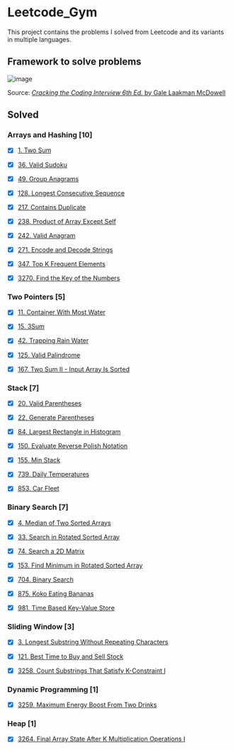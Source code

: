 # Leetcode_Gym

This project contains the problems I solved from Leetcode and its variants in multiple languages.

## Framework to solve problems

![image](https://github.com/kevinknights29/Leetcode_Gym/assets/74464814/752b9d0d-ce05-441d-81ec-038a7d49bec2)

Source: [*Cracking the Coding Interview 6th Ed.* by Gale Laakman McDowell](https://amzn.to/4a7D9Ka)

## Solved

### Arrays and Hashing [10]

- [X] [1. Two Sum](./array_and_hashing/1_two_sum/problem.md)

- [X] [36. Valid Sudoku](./array_and_hashing/36_valid_sudoku/problem.md)

- [X] [49. Group Anagrams](./array_and_hashing/49_group_anagrams/problem.md)

- [X] [128. Longest Consecutive Sequence](./array_and_hashing/128_longest_consecutive_sequence/problem.md)

- [X] [217. Contains Duplicate](./array_and_hashing/217_contains_duplicates/problem.md)

- [X] [238. Product of Array Except Self](./array_and_hashing/238_product_of_array_except_self/problem.md)

- [X] [242. Valid Anagram](./array_and_hashing/242_valid_anagram/problem.md)

- [X] [271. Encode and Decode Strings](./array_and_hashing/271_encode_and_decode_strings/problem.md)

- [X] [347. Top K Frequent Elements](./array_and_hashing/347_top_k_frequent_elements/problem.md)

- [X] [3270. Find the Key of the Numbers](./array_and_hashing/3270_find_the_key_of_the_numbers/problem.md)

### Two Pointers [5]

- [X] [11. Container With Most Water](./two_pointers/11_container_with_most_water/problem.md)

- [X] [15. 3Sum](./two_pointers/15_3sum/problem.md)

- [X] [42. Trapping Rain Water](./two_pointers/42_trapping_rain_water/problem.md)

- [X] [125. Valid Palindrome](./two_pointers/125_valid_palindrome/problem.md)

- [X] [167. Two Sum II - Input Array Is Sorted](./two_pointers/167_two_sum_II_input_array_is_sorted/problem.md)

### Stack [7]

- [X] [20. Valid Parentheses](./stack/20_valid_parentheses/problem.md)

- [X] [22. Generate Parentheses](./stack/22_generate_parentheses/problem.md)

- [X] [84. Largest Rectangle in Histogram](./stack/84_largest_rectangle_in_histogram/problem.md)

- [X] [150. Evaluate Reverse Polish Notation](./stack/150_evaluate_reverse_polish_notation/problem.md)

- [X] [155. Min Stack](./stack/155_min_stack/problem.md)

- [X] [739. Daily Temperatures](./stack/739_daily_temperatures/problem.md)

- [X] [853. Car Fleet](./stack/853_car_fleet/problem.md)

### Binary Search [7]

- [X] [4. Median of Two Sorted Arrays](./binary_search/4_median_of_two_sorted_arrays/problem.md)

- [X] [33. Search in Rotated Sorted Array](./binary_search/33_search_in_rotated_sorted_array/problem.md)

- [X] [74. Search a 2D Matrix](./binary_search/74_search_a_2d_matrix/problem.md)

- [X] [153. Find Minimum in Rotated Sorted Array](./binary_search/153_find_minimum_in_rotated_sorted_array/problem.md)

- [X] [704. Binary Search](./binary_search/704_binary_search/problem.md)

- [X] [875. Koko Eating Bananas](./binary_search/875_koko_eating_bananas/description.md)

- [X] [981. Time Based Key-Value Store](./binary_search/981_time_based_key_value_store/problem.md)

### Sliding Window [3]

- [X] [3. Longest Substring Without Repeating Characters](./sliding_window/3_longest_substring_without_repeating_characters/problem.md)

- [X] [121. Best Time to Buy and Sell Stock](./sliding_window/121_best_time_to_buy_and_sell_stock/problem.md)

- [X] [3258. Count Substrings That Satisfy K-Constraint I](./sliding_window/3258_count_substrings_that_satisfy_k-constraint_i/problem.md)

### Dynamic Programming [1]

- [X] [3259. Maximum Energy Boost From Two Drinks](./dynamic_programming/3259_maximum_energy_boost_from_two_drinks/problem.md)

### Heap [1]

- [X] [3264. Final Array State After K Multiplication Operations I](./heap/3264_final_array_state_after_k_multiplication_operations_I/problem.md)
